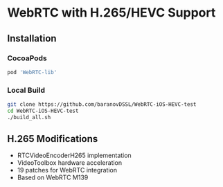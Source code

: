 # WebRTC with H.265/HEVC Support

## Installation

### CocoaPods
```ruby
pod 'WebRTC-lib'
```

### Local Build
```bash
git clone https://github.com/baranovDSSL/WebRTC-iOS-HEVC-test
cd WebRTC-iOS-HEVC-test
./build_all.sh
```

## H.265 Modifications
- RTCVideoEncoderH265 implementation
- VideoToolbox hardware acceleration
- 19 patches for WebRTC integration
- Based on WebRTC M139